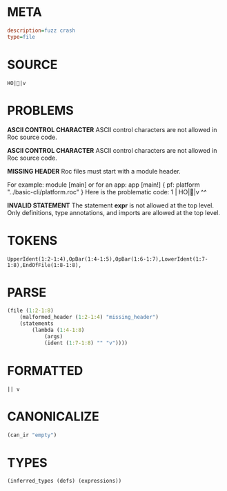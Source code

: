 # META
~~~ini
description=fuzz crash
type=file
~~~
# SOURCE
~~~roc
 HO||v
~~~
# PROBLEMS
**ASCII CONTROL CHARACTER**
ASCII control characters are not allowed in Roc source code.

**ASCII CONTROL CHARACTER**
ASCII control characters are not allowed in Roc source code.

**MISSING HEADER**
Roc files must start with a module header.

For example:
        module [main]
or for an app:
        app [main!] { pf: platform "../basic-cli/platform.roc" }
Here is the problematic code:
1 |  HO||v
     ^^


**INVALID STATEMENT**
The statement **expr** is not allowed at the top level.
Only definitions, type annotations, and imports are allowed at the top level.

# TOKENS
~~~zig
UpperIdent(1:2-1:4),OpBar(1:4-1:5),OpBar(1:6-1:7),LowerIdent(1:7-1:8),EndOfFile(1:8-1:8),
~~~
# PARSE
~~~clojure
(file (1:2-1:8)
	(malformed_header (1:2-1:4) "missing_header")
	(statements
		(lambda (1:4-1:8)
			(args)
			(ident (1:7-1:8) "" "v"))))
~~~
# FORMATTED
~~~roc
|| v
~~~
# CANONICALIZE
~~~clojure
(can_ir "empty")
~~~
# TYPES
~~~clojure
(inferred_types (defs) (expressions))
~~~